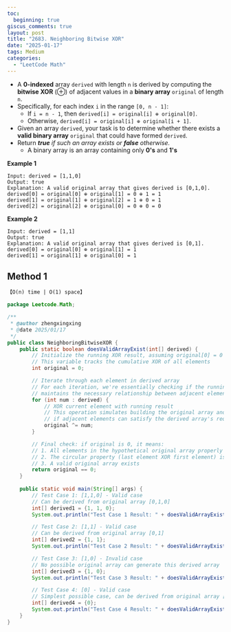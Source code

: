 ```yaml
---
toc:
  beginning: true
giscus_comments: true
layout: post
title: "2683. Neighboring Bitwise XOR"
date: "2025-01-17"
tags: Medium
categories:
  - "LeetCode Math"
---
```




- A **0-indexed** array `derived` with length `n` is derived by computing the **bitwise XOR** (⊕) of adjacent values in a **binary array** `original` of length `n`.
- Specifically, for each index `i` in the range `[0, n - 1]`:
  - If `i = n - 1`, then `derived[i] = original[i] ⊕ original[0]`.
  - Otherwise, `derived[i] = original[i] ⊕ original[i + 1]`.
- Given an array `derived`, your task is to determine whether there exists a **valid binary array** `original` that could have formed `derived`.
- Return ***true** if such an array exists or **false** otherwise.*
  - A binary array is an array containing only **0's** and **1's**

**Example 1**

```
Input: derived = [1,1,0]
Output: true
Explanation: A valid original array that gives derived is [0,1,0].
derived[0] = original[0] ⊕ original[1] = 0 ⊕ 1 = 1 
derived[1] = original[1] ⊕ original[2] = 1 ⊕ 0 = 1
derived[2] = original[2] ⊕ original[0] = 0 ⊕ 0 = 0
```

**Example 2**

```
Input: derived = [1,1]
Output: true
Explanation: A valid original array that gives derived is [0,1].
derived[0] = original[0] ⊕ original[1] = 1
derived[1] = original[1] ⊕ original[0] = 1
```

## Method 1

```tex
【O(n) time | O(1) space】
```

```java
package Leetcode.Math;

/**
 * @author zhengxingxing
 * @date 2025/01/17
 */
public class NeighboringBitwiseXOR {
    public static boolean doesValidArrayExist(int[] derived) {
        // Initialize the running XOR result, assuming original[0] = 0
        // This variable tracks the cumulative XOR of all elements
        int original = 0;

        // Iterate through each element in derived array
        // For each iteration, we're essentially checking if the running XOR
        // maintains the necessary relationship between adjacent elements
        for (int num : derived) {
            // XOR current element with running result
            // This operation simulates building the original array and checking
            // if adjacent elements can satisfy the derived array's requirements
            original ^= num;
        }

        // Final check: if original is 0, it means:
        // 1. All elements in the hypothetical original array properly cancel out
        // 2. The circular property (last element XOR first element) is satisfied
        // 3. A valid original array exists
        return original == 0;
    }
    
    public static void main(String[] args) {
        // Test Case 1: [1,1,0] - Valid case
        // Can be derived from original array [0,1,0]
        int[] derived1 = {1, 1, 0};
        System.out.println("Test Case 1 Result: " + doesValidArrayExist(derived1)); // Expected: true

        // Test Case 2: [1,1] - Valid case
        // Can be derived from original array [0,1]
        int[] derived2 = {1, 1};
        System.out.println("Test Case 2 Result: " + doesValidArrayExist(derived2)); // Expected: true

        // Test Case 3: [1,0] - Invalid case
        // No possible original array can generate this derived array
        int[] derived3 = {1, 0};
        System.out.println("Test Case 3 Result: " + doesValidArrayExist(derived3)); // Expected: false

        // Test Case 4: [0] - Valid case
        // Simplest possible case, can be derived from original array [0]
        int[] derived4 = {0};
        System.out.println("Test Case 4 Result: " + doesValidArrayExist(derived4)); // Expected: true
    }
}

```





